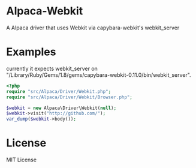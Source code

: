 # Alpaca-Webkit

A Alpaca driver that uses Webkit via capybara-webkit's webkit_server

# Examples

currently it expects webkit_server on "/Library/Ruby/Gems/1.8/gems/capybara-webkit-0.11.0/bin/webkit_server".

````php
<?php
require "src/Alpaca/Driver/Webkit.php";
require "src/Alpaca/Driver/Webkit/Browser.php";

$webkit = new Alpaca\Driver\Webkit(null);
$webkit->visit("http://github.com/");
var_dump($webkit->body());
````

# License

MIT License